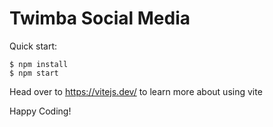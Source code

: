 # Twimba Social Media

Quick start:

```
$ npm install
$ npm start
````

Head over to https://vitejs.dev/ to learn more about using vite

Happy Coding!

